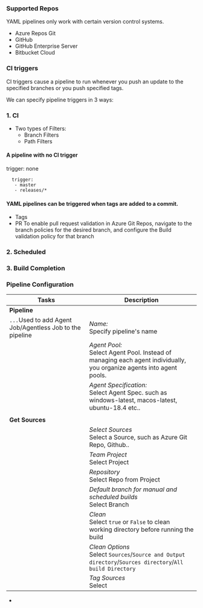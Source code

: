 ### Supported Repos
YAML pipelines only work with certain version control systems.
 - Azure Repos Git
 - GitHub
 - GitHub Enterprise Server
 - Bitbucket Cloud

### CI triggers
CI triggers cause a pipeline to run whenever you push an update to the specified branches or you push specified tags.

We can specify pipeline triggers in 3 ways:
### 1.  CI 
  - Two types of Filters:
    - Branch Filters
    - Path Filters

#### A pipeline with no CI trigger
trigger: none

```
  trigger:
   - master
   - releases/*
   ```
#### YAML pipelines can be triggered when tags are added to a commit.

- Tags
- PR
   To enable pull request validation in Azure Git Repos, navigate to the branch policies for the desired branch, and configure the Build validation policy for that branch

### 2. Scheduled
### 3. Build Completion

### Pipeline Configuration

|Tasks| **Description** |
|-----|-------------|
|**Pipeline**| |
|`...`Used to add Agent Job/Agentless Job to the pipeline| *Name:* <br /> Specify pipeline's name|
|| *Agent Pool:* <br /> Select Agent Pool.  Instead of managing each agent individually, <br /> you organize agents into agent pools.|
|| *Agent Specification:* <br /> Select Agent Spec. such as   windows-latest, macos-latest, ubuntu-18.4 etc..|
|||
|**Get Sources**||
|| *Select Sources*<br />Select a Source, such as Azure Git Repo, Github.. |
||*Team Project*<br /> Select Project|
||*Repository*<br /> Select Repo from Project|
||*Default branch for manual and scheduled builds*<br /> Select Branch |
||*Clean*<br /> Select `true` or `False` to clean working directory before running the build |
||*Clean Options*<br /> Select `Sources`/`Source and Output directory`/`Sources directory`/`All build Directory`|
||*Tag Sources*<br /> Select|


- 





